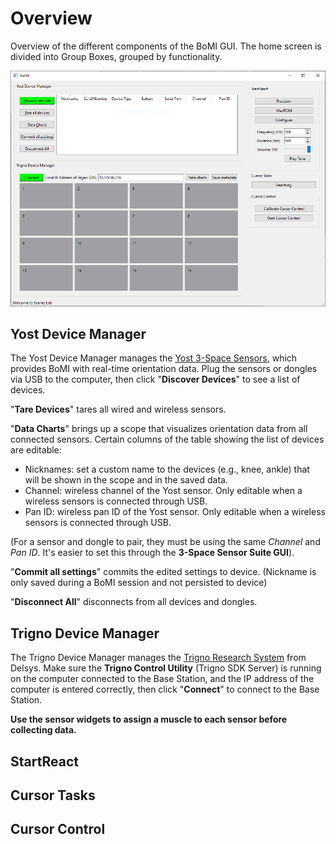 # Overview

Overview of the different components of the BoMI GUI. The home screen is divided into Group Boxes, grouped by functionality.

![BoMI Screenshot](./img/bomi-home.PNG)

## Yost Device Manager

The Yost Device Manager manages the [Yost 3-Space Sensors](https://yostlabs.com/3-space-sensors/), which provides BoMI with real-time orientation data. Plug the sensors or dongles via USB to the computer, then click "**Discover Devices**" to see a list of devices.

"**Tare Devices**" tares all wired and wireless sensors. 

"**Data Charts**" brings up a scope that visualizes orientation data from all connected sensors. Certain columns of the table showing the list of devices are editable:

* Nicknames: set a custom name to the devices (e.g., knee, ankle) that will be shown in the scope and in the saved data.
* Channel: wireless channel of the Yost sensor. Only editable when a wireless sensors is connected through USB.
* Pan ID: wireless pan ID of the Yost sensor. Only editable when a wireless sensors is connected through USB.

(For a sensor and dongle to pair, they must be using the same *Channel* and *Pan ID*. It's easier to set this through the **3-Space Sensor Suite GUI**).

"**Commit all settings**" commits the edited settings to device. (Nickname is only saved during a BoMI session and not persisted to device)

"**Disconnect All**" disconnects from all devices and dongles.

## Trigno Device Manager

The Trigno Device Manager manages the [Trigno Research System](https://delsys.com/trigno/) from Delsys. Make sure the **Trigno Control Utility** (Trigno SDK Server) is running on the computer connected to the Base Station, and the IP address of the computer is entered correctly, then click "**Connect**" to connect to the Base Station. 

**Use the sensor widgets to assign a muscle to each sensor before collecting data.**

## StartReact
## Cursor Tasks
## Cursor Control